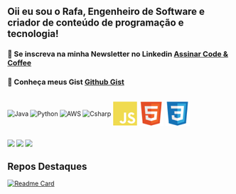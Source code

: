 <!---  
modelo: https://github.com/rafaballerini
doc: https://github.com/anuraghazra/github-readme-stats/blob/master/readme.md#deploy-on-your-own-vercel-instance
---->
## Oii eu sou o Rafa, Engenheiro de Software e criador de conteúdo de programação e tecnologia!

### 🔗 Se inscreva na minha Newsletter no Linkedin [Assinar Code & Coffee](https://www.linkedin.com/newsletters/7057736334987141121/)

### 🔭 Conheça meus Gist [Github Gist](https://gist.github.com/rafaelmegda)


<div style="display: inline_block"><br>
  <img align="center" alt="Java" height="55" width="55" src="https://cdn.jsdelivr.net/gh/devicons/devicon@latest/icons/java/java-original-wordmark.svg" />
  <img align="center" alt="Python" height="55" width="55" src="https://cdn.jsdelivr.net/gh/devicons/devicon@latest/icons/python/python-original-wordmark.svg" />
  <img align="center" alt="AWS" height="55" width="55" src="https://cdn.jsdelivr.net/gh/devicons/devicon@latest/icons/amazonwebservices/amazonwebservices-original-wordmark.svg"/>

          
  <img align="center" alt="Csharp" height="55" width="55" src="https://cdn.jsdelivr.net/gh/devicons/devicon/icons/csharp/csharp-original.svg"> 
  <img align="center" alt="Js" height="55" width="55" src="https://raw.githubusercontent.com/devicons/devicon/master/icons/javascript/javascript-plain.svg">
  <img align="center" alt="HTML" height="55" width="55" src="https://raw.githubusercontent.com/devicons/devicon/master/icons/html5/html5-original.svg">
  <img align="center" alt="CSS" height="55" width="55" src="https://raw.githubusercontent.com/devicons/devicon/master/icons/css3/css3-original.svg">
</div>

</br>


<a href="https://instagram.com/megdarafael" target="_blank"><img src="https://img.shields.io/badge/-Instagram-%23E4405F?style=for-the-badge&logo=instagram&logoColor=white"         target="_blank"></a> 
<a href = "mailto:rafaelmisidoro@gmail.com"><img src="https://img.shields.io/badge/-Gmail-%23333?style=for-the-badge&logo=gmail&logoColor=white" target="_blank"></a>
<a href="https://www.linkedin.com/in/rafaelmegdaisidoro/" target="_blank"><img src="https://img.shields.io/badge/-LinkedIn-%230077B5?style=for-the-badge&logo=linkedin&logoColor=white" target="_blank"></a> 

<!-- 
<div>
  <a href="https://github.com/rafaelmegda">
  <img height="180em" src="https://github-readme-stats.vercel.app/api?username=rafaelmegda&show_icons=true&theme=dracula&include_all_commits=true&count_private=true"/>
  <img height="180em" src="https://github-readme-stats.vercel.app/api/top-langs/?username=rafaelmegda&layout=compact&langs_count=7&theme=dracula"/>
</div>
-->
<div>
  
  ## Repos Destaques 
  [![Readme Card](https://github-readme-stats.vercel.app/api/pin/?username=rafaelmegda&repo=Game-Rogue-Like)](https://github.com/rafaelmegda/Game-Rogue-Like)
</div>
  

  <!--- 
  <a href="https://www.youtube.com/channel/colocarCanal" target="_blank"><img src="https://img.shields.io/badge/YouTube-FF0000?style=for-the-badge&logo=youtube&logoColor=white"      target="_blank"></a> 
  <a href="https://www.twitch.tv/rafaballerinii" target="_blank"><img src="https://img.shields.io/badge/Twitch-9146FF?style=for-the-badge&logo=twitch&logoColor=white"                target="_blank"></a>
  <a href="https://discord.gg/wagxzStdcR" target="_blank"><img src="https://img.shields.io/badge/Discord-7289DA?style=for-the-badge&logo=discord&logoColor=white"                      target="_blank"></a> 
---->

<!-- Cobrinha
![Snake animation](https://github.com/rafaelmegda/rafaelmegda/blob/output/github-contribution-grid-snake.svg)
<div>
  <picture>
    <source media="(prefers-color-scheme: dark)" srcset="github-contribution-grid-snake-dark.svg">
    <source media="(prefers-color-scheme: light)" srcset="github-contribution-grid-snake.svg">
    <img  alt="github contribution grid snake animation" src="github-contribution-grid-snake.svg">
  </picture> 
</div>
-->
